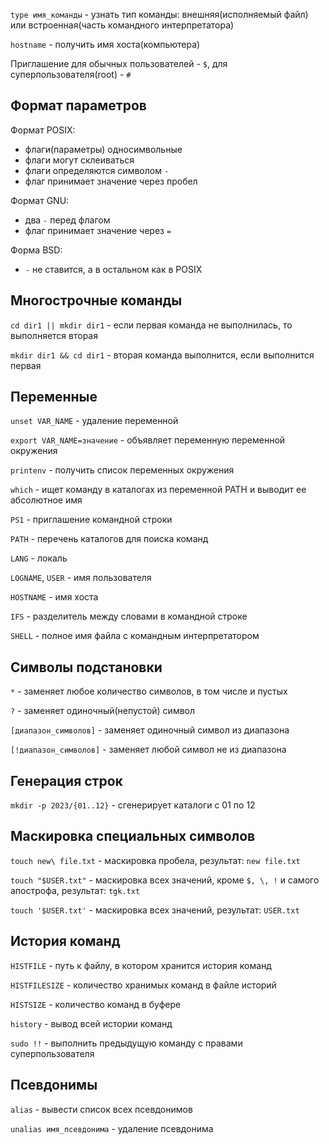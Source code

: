 `type имя_команды` - узнать тип команды: внешняя(исполняемый файл) или встроенная(часть командного интерпретатора)

`hostname` - получить имя хоста(компьютера)

Приглашение для обычных пользователей - `$`, для суперпользователя(root) - `#`

## Формат параметров

Формат POSIX:
- флаги(параметры) односимвольные
- флаги могут склеиваться
- флаги определяются символом `-`
- флаг принимает значение через пробел

Формат GNU:
- два `-` перед флагом
- флаг принимает значение через `=`

Форма BSD:
- `-` не ставится, а в остальном как в POSIX

## Многострочные команды

`cd dir1 || mkdir dir1` - если первая команда не выполнилась, то выполняется вторая

`mkdir dir1 && cd dir1` - вторая команда выполнится, если выполнится первая

## Переменные

`unset VAR_NAME` - удаление переменной

`export VAR_NAME=значение` - объявляет переменную переменной окружения

`printenv` - получить список переменных окружения

`which` - ищет команду в каталогах из переменной PATH и выводит ее абсолютное имя

`PS1` - приглашение командной строки

`PATH` - перечень каталогов для поиска команд

`LANG` - локаль

`LOGNAME`, `USER` - имя пользователя

`HOSTNAME` - имя хоста

`IFS` - разделитель между словами в командной строке

`SHELL` - полное имя файла с командным интерпретатором

## Символы подстановки

`*` - заменяет любое количество символов, в том числе и пустых

`?` - заменяет одиночный(непустой) символ

`[диапазон_символов]` - заменяет одиночный символ из диапазона

`[!диапазон_символов]` - заменяет любой символ не из диапазона

## Генерация строк

`mkdir -p 2023/{01..12}` - сгенерирует каталоги с 01 по 12

## Маскировка специальных символов

`touch new\ file.txt` - маскировка пробела, результат: `new file.txt`

`touch "$USER.txt"` - маскировка всех значений, кроме `$, \, !` и самого апострофа, результат: `tgk.txt`

`touch '$USER.txt'` - маскировка всех значений, результат: `USER.txt`

## История команд

`HISTFILE` - путь к файлу, в котором хранится история команд

`HISTFILESIZE` - количество хранимых команд в файле историй

`HISTSIZE` - количество команд в буфере

`history` - вывод всей истории команд

`sudo !!` - выполнить предыдущую команду с правами суперпользователя

## Псевдонимы

`alias` - вывести список всех псевдонимов

`unalias имя_псевдонима` - удаление псевдонима
